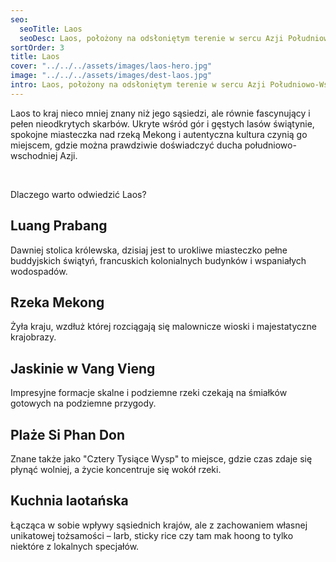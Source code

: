```yaml
---
seo:
  seoTitle: Laos
  seoDesc: Laos, położony na odsłoniętym terenie w sercu Azji Południowo-Wschodniej, to kraj, który zachwyca swoim niezwykłym urokiem i duchem.
sortOrder: 3
title: Laos
cover: "../../../assets/images/laos-hero.jpg"
image: "../../../assets/images/dest-laos.jpg"
intro: Laos, położony na odsłoniętym terenie w sercu Azji Południowo-Wschodniej, to kraj, który zachwyca swoim niezwykłym urokiem i duchem.
---
```


Laos to kraj nieco mniej znany niż jego sąsiedzi, ale równie fascynujący i pełen nieodkrytych skarbów. Ukryte wśród gór i gęstych lasów świątynie, spokojne miasteczka nad rzeką Mekong i autentyczna kultura czynią go miejscem, gdzie można prawdziwie doświadczyć ducha południowo-wschodniej Azji.

&nbsp;

Dlaczego warto odwiedzić Laos?

## Luang Prabang

Dawniej stolica królewska, dzisiaj jest to urokliwe miasteczko pełne buddyjskich świątyń, francuskich kolonialnych budynków i wspaniałych wodospadów.

## Rzeka Mekong

Żyła kraju, wzdłuż której rozciągają się malownicze wioski i majestatyczne krajobrazy.

## Jaskinie w Vang Vieng

Impresyjne formacje skalne i podziemne rzeki czekają na śmiałków gotowych na podziemne przygody.

## Plaże Si Phan Don

Znane także jako "Cztery Tysiące Wysp" to miejsce, gdzie czas zdaje się płynąć wolniej, a życie koncentruje się wokół rzeki.

## Kuchnia laotańska

Łącząca w sobie wpływy sąsiednich krajów, ale z zachowaniem własnej unikatowej tożsamości – larb, sticky rice czy tam mak hoong to tylko niektóre z lokalnych specjałów.
